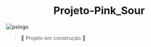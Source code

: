 <h1 align="center"> Projeto-Pink_Sour</h1>

![pslogo](https://user-images.githubusercontent.com/91389897/205791761-7beba1d3-cae4-4d48-9d3f-874142bf9369.png)

> :construction: Projeto em construção :construction:
